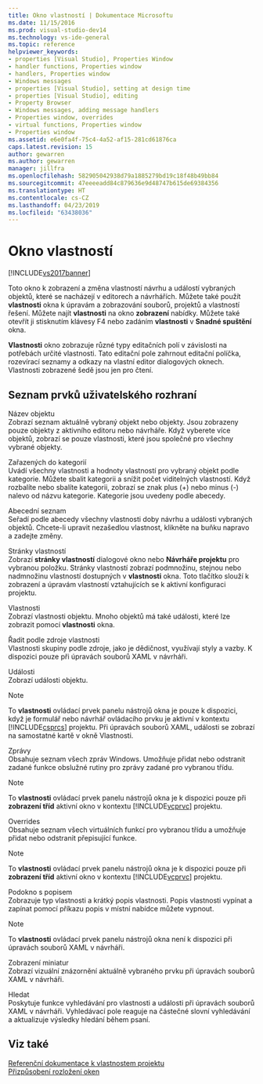 ```yaml
---
title: Okno vlastností | Dokumentace Microsoftu
ms.date: 11/15/2016
ms.prod: visual-studio-dev14
ms.technology: vs-ide-general
ms.topic: reference
helpviewer_keywords:
- properties [Visual Studio], Properties Window
- handler functions, Properties window
- handlers, Properties window
- Windows messages
- properties [Visual Studio], setting at design time
- properties [Visual Studio], editing
- Property Browser
- Windows messages, adding message handlers
- Properties window, overrides
- virtual functions, Properties window
- Properties window
ms.assetid: e6e0fa4f-75c4-4a52-af15-281cd61876ca
caps.latest.revision: 15
author: gewarren
ms.author: gewarren
manager: jillfra
ms.openlocfilehash: 582905042938d79a1885279bd19c18f48b49bb84
ms.sourcegitcommit: 47eeeeadd84c879636e9d48747b615de69384356
ms.translationtype: HT
ms.contentlocale: cs-CZ
ms.lasthandoff: 04/23/2019
ms.locfileid: "63438036"
---
```

# <a name="properties-window"></a>Okno vlastností
[!INCLUDE[vs2017banner](../../includes/vs2017banner.md)]

Toto okno k zobrazení a změna vlastností návrhu a událostí vybraných objektů, které se nacházejí v editorech a návrhářích. Můžete také použít **vlastnosti** okna k úpravám a zobrazování souborů, projektů a vlastností řešení. Můžete najít **vlastnosti** na okno **zobrazení** nabídky. Můžete také otevřít ji stisknutím klávesy F4 nebo zadáním **vlastnosti** v **Snadné spuštění** okna.  
  
 **Vlastnosti** okno zobrazuje různé typy editačních polí v závislosti na potřebách určité vlastnosti. Tato editační pole zahrnout editační políčka, rozevírací seznamy a odkazy na vlastní editor dialogových oknech. Vlastnosti zobrazené šedě jsou jen pro čtení.  
  
## <a name="uielement-list"></a>Seznam prvků uživatelského rozhraní  
 Název objektu  
 Zobrazí seznam aktuálně vybraný objekt nebo objekty. Jsou zobrazeny pouze objekty z aktivního editoru nebo návrháře. Když vyberete více objektů, zobrazí se pouze vlastnosti, které jsou společné pro všechny vybrané objekty.  
  
 Zařazených do kategorií  
 Uvádí všechny vlastnosti a hodnoty vlastností pro vybraný objekt podle kategorie. Můžete sbalit kategorii a snížit počet viditelných vlastností. Když rozbalíte nebo sbalíte kategorii, zobrazí se znak plus (+) nebo minus (-) nalevo od názvu kategorie. Kategorie jsou uvedeny podle abecedy.  
  
 Abecední seznam  
 Seřadí podle abecedy všechny vlastnosti doby návrhu a události vybraných objektů. Chcete-li upravit nezašedlou vlastnost, klikněte na buňku napravo a zadejte změny.  
  
 Stránky vlastností  
 Zobrazí **stránky vlastností** dialogové okno nebo **Návrháře projektu** pro vybranou položku. Stránky vlastností zobrazí podmnožinu, stejnou nebo nadmnožinu vlastností dostupných v **vlastnosti** okna. Toto tlačítko slouží k zobrazení a úpravám vlastností vztahujících se k aktivní konfiguraci projektu.  
  
 Vlastnosti  
 Zobrazí vlastnosti objektu. Mnoho objektů má také události, které lze zobrazit pomocí **vlastnosti** okna.  
  
 Řadit podle zdroje vlastnosti  
 Vlastnosti skupiny podle zdroje, jako je dědičnost, využívají styly a vazby. K dispozici pouze při úpravách souborů XAML v návrháři.  
  
 Události  
 Zobrazí události objektu.  
  
> [!NOTE]
> To **vlastnosti** ovládací prvek panelu nástrojů okna je pouze k dispozici, když je formulář nebo návrhář ovládacího prvku je aktivní v kontextu [!INCLUDE[csprcs](../../includes/csprcs-md.md)] projektu. Při úpravách souborů XAML, události se zobrazí na samostatné kartě v okně Vlastnosti.  
  
 Zprávy  
 Obsahuje seznam všech zpráv Windows. Umožňuje přidat nebo odstranit zadané funkce obslužné rutiny pro zprávy zadané pro vybranou třídu.  
  
> [!NOTE]
> To **vlastnosti** ovládací prvek panelu nástrojů okna je k dispozici pouze při **zobrazení tříd** aktivní okno v kontextu [!INCLUDE[vcprvc](../../includes/vcprvc-md.md)] projektu.  
  
 Overrides  
 Obsahuje seznam všech virtuálních funkcí pro vybranou třídu a umožňuje přidat nebo odstranit přepisující funkce.  
  
> [!NOTE]
> To **vlastnosti** ovládací prvek panelu nástrojů okna je k dispozici pouze při **zobrazení tříd** aktivní okno v kontextu [!INCLUDE[vcprvc](../../includes/vcprvc-md.md)] projektu.  
  
 Podokno s popisem  
 Zobrazuje typ vlastnosti a krátký popis vlastnosti. Popis vlastnosti vypínat a zapínat pomocí příkazu popis v místní nabídce můžete vypnout.  
  
> [!NOTE]
> To **vlastnosti** ovládací prvek panelu nástrojů okna není k dispozici při úpravách souborů XAML v návrháři.  
  
 Zobrazení miniatur  
 Zobrazí vizuální znázornění aktuálně vybraného prvku při úpravách souborů XAML v návrháři.  
  
 Hledat  
 Poskytuje funkce vyhledávání pro vlastnosti a události při úpravách souborů XAML v návrháři. Vyhledávací pole reaguje na částečné slovní vyhledávání a aktualizuje výsledky hledání během psaní.  
  
## <a name="see-also"></a>Viz také  
 [Referenční dokumentace k vlastnostem projektu](../../ide/reference/project-properties-reference.md)   
 [Přizpůsobení rozložení oken](../../ide/customizing-window-layouts-in-visual-studio.md)

